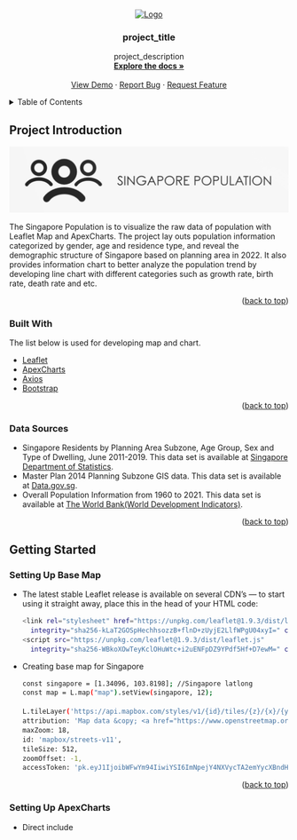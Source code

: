 <a name="readme-top"></a>

<!-- PROJECT LOGO -->
<br />
<div align="center">
  <a href="https://github.com/github_username/repo_name">
    <img src="images/logo.png" alt="Logo" width="80" height="80">
  </a>

<h3 align="center">project_title</h3>

  <p align="center">
    project_description
    <br />
    <a href="https://github.com/github_username/repo_name"><strong>Explore the docs »</strong></a>
    <br />
    <br />
    <a href="https://github.com/github_username/repo_name">View Demo</a>
    ·
    <a href="https://github.com/github_username/repo_name/issues">Report Bug</a>
    ·
    <a href="https://github.com/github_username/repo_name/issues">Request Feature</a>
  </p>
</div>



<!-- TABLE OF CONTENTS -->
<details>
  <summary>Table of Contents</summary>
  <ol>
    <li>
      <a href="#about-the-project">About The Project</a>
      <ul>
        <li><a href="#built-with">Built With</a></li>
        <li><a href="#built-with">Data Sources</a></li>
      </ul>
    </li>
    <li>
      <a href="#getting-started">Getting Started</a>
      <ul>
        <li><a href="#prerequisites">Prerequisites</a></li>
        <li><a href="#installation">Installation</a></li>
      </ul>
    </li>
    <li><a href="#usage">Usage</a></li>
    <li><a href="#roadmap">Roadmap</a></li>
    <li><a href="#contributing">Contributing</a></li>
    <li><a href="#license">License</a></li>
    <li><a href="#contact">Contact</a></li>
    <li><a href="#acknowledgments">Acknowledgments</a></li>
  </ol>
</details>



<!-- ABOUT THE PROJECT -->
## Project Introduction

[![Product Name Screen Shot][product-screenshot]](https://assignment1-eicot.eicot.repl.co)

The Singapore Population is to visualize the raw data of population with Leaflet Map and ApexCharts. The project lay outs population information categorized by gender, age and residence type, and reveal the demographic structure of Singapore based on planning area in 2022. It also provides information chart to better analyze the population trend by developing line chart with different categories such as growth rate, birth rate, death rate and etc. 

<p align="right">(<a href="#readme-top">back to top</a>)</p>


### Built With

The list below is used for developing map and chart.

* [Leaflet][leaflet-url]
* [ApexCharts][ApexCharts-url]
* [Axios][Axios-url]
* [Bootstrap][Bootstrap-url]

<p align="right">(<a href="#readme-top">back to top</a>)</p>


### Data Sources

* Singapore Residents by Planning Area Subzone, Age Group, Sex and Type of Dwelling, June 2011-2019. This data set is available at [Singapore Department of Statistics](https://www.singstat.gov.sg/find-data/search-by-theme/population/geographic-distribution/latest-data).
* Master Plan 2014 Planning Subzone GIS data. This data set is available at [Data.gov.sg](https://data.gov.sg/dataset/master-plan-2014-subzone-boundary-web).
* Overall Population Information from 1960 to 2021. This data set is available at [The World Bank(World Development Indicators)](https://databank.worldbank.org/source/world-development-indicators).

<p align="right">(<a href="#readme-top">back to top</a>)</p>


<!-- GETTING STARTED -->
## Getting Started

### Setting Up Base Map

* The latest stable Leaflet release is available on several CDN’s — to start using it straight away, place this in the head of your HTML code:
  ```sh
  <link rel="stylesheet" href="https://unpkg.com/leaflet@1.9.3/dist/leaflet.css"
    integrity="sha256-kLaT2GOSpHechhsozzB+flnD+zUyjE2LlfWPgU04xyI=" crossorigin="" />
  <script src="https://unpkg.com/leaflet@1.9.3/dist/leaflet.js"
    integrity="sha256-WBkoXOwTeyKclOHuWtc+i2uENFpDZ9YPdf5Hf+D7ewM=" crossorigin=""></script>
  ```

* Creating base map for Singapore
  ```sh
  const singapore = [1.34096, 103.8198]; //Singapore latlong
  const map = L.map("map").setView(singapore, 12);

  L.tileLayer('https://api.mapbox.com/styles/v1/{id}/tiles/{z}/{x}/{y}?access_token={accessToken}', {
  attribution: 'Map data &copy; <a href="https://www.openstreetmap.org/">OpenStreetMap</a> contributors, <a href="https://creativecommons.org/licenses/by-sa/2.0/">CC-BY-SA</a>, Imagery (c) <a href="https://www.mapbox.com/">Mapbox</a>',
  maxZoom: 18,
  id: 'mapbox/streets-v11',
  tileSize: 512,
  zoomOffset: -1,
  accessToken: 'pk.eyJ1IjoibWFwYm94IiwiYSI6ImNpejY4NXVycTA2emYycXBndHRqcmZ3N3gifQ.rJcFIG214AriISLbB6B5aw' //demo access token}).addTo(map);
  ```

<p align="right">(<a href="#readme-top">back to top</a>)</p>


### Setting Up ApexCharts

* Direct include <script> in your html
  ```sh
  <script src="https://cdn.jsdelivr.net/npm/apexcharts"></script>
  ```

### Install Bootstrap

* Include Bootstrap’s CSS
  ```sh
  <link href="https://cdn.jsdelivr.net/npm/bootstrap@5.3.0-alpha1/dist/css/bootstrap.min.css" rel="stylesheet"
    integrity="sha384-GLhlTQ8iRABdZLl6O3oVMWSktQOp6b7In1Zl3/Jr59b6EGGoI1aFkw7cmDA6j6gD" crossorigin="anonymous">
  ```
* Include Bootstrap’s JS
  ```sh
  <script src="https://cdn.jsdelivr.net/npm/@popperjs/core@2.11.6/dist/umd/popper.min.js" integrity="sha384-    oBqDVmMz9ATKxIep9tiCxS/Z9fNfEXiDAYTujMAeBAsjFuCZSmKbSSUnQlmh/jp3" crossorigin="anonymous"></script>
  <script src="https://cdn.jsdelivr.net/npm/bootstrap@5.3.0-alpha1/dist/js/bootstrap.min.js" integrity="sha384-mQ93GR66B00ZXjt0YO5KlohRA5SY2XofN4zfuZxLkoj1gXtW8ANNCe9d5Y3eG5eD" crossorigin="anonymous"></script>
  <p align="right">(<a href="#readme-top">back to top</a>)</p>
  ```

<p align="right">(<a href="#readme-top">back to top</a>)</p>


<!-- USAGE EXAMPLES -->
## Usage

This section will show useful examples of how a project can be used.

_For more examples, please refer to the [Documentation](https://example.com)_

<p align="right">(<a href="#readme-top">back to top</a>)</p>



<!-- ROADMAP -->
## Roadmap

- [ ] Feature 1
- [ ] Feature 2
- [ ] Feature 3
    - [ ] Nested Feature

See the [open issues](https://github.com/github_username/repo_name/issues) for a full list of proposed features (and known issues).

<p align="right">(<a href="#readme-top">back to top</a>)</p>



<!-- CONTRIBUTING -->
## Contributing

Contributions are what make the open source community such an amazing place to learn, inspire, and create. Any contributions you make are **greatly appreciated**.

If you have a suggestion that would make this better, please fork the repo and create a pull request. You can also simply open an issue with the tag "enhancement".
Don't forget to give the project a star! Thanks again!

1. Fork the Project
2. Create your Feature Branch (`git checkout -b feature/AmazingFeature`)
3. Commit your Changes (`git commit -m 'Add some AmazingFeature'`)
4. Push to the Branch (`git push origin feature/AmazingFeature`)
5. Open a Pull Request

<p align="right">(<a href="#readme-top">back to top</a>)</p>



<!-- LICENSE -->
## License

Distributed under the MIT License. See `LICENSE.txt` for more information.

<p align="right">(<a href="#readme-top">back to top</a>)</p>



<!-- CONTACT -->
## Contact

Your Name - [@twitter_handle](https://twitter.com/twitter_handle) - email@email_client.com

Project Link: [https://github.com/github_username/repo_name](https://github.com/github_username/repo_name)

<p align="right">(<a href="#readme-top">back to top</a>)</p>



<!-- ACKNOWLEDGMENTS -->
## Acknowledgments

* []()
* []()
* []()

<p align="right">(<a href="#readme-top">back to top</a>)</p>



<!-- MARKDOWN LINKS & IMAGES -->
<!-- https://www.markdownguide.org/basic-syntax/#reference-style-links -->


[product-screenshot]: images/population1.jpg

[leaflet-url]:https://leafletjs.com
[ApexCharts-url]:https://apexcharts.com
[Bootstrap-url]: https://getbootstrap.com
[Bootstrap.com]: https://img.shields.io/badge/Bootstrap-563D7C?style=for-the-badge&logo=bootstrap&logoColor=white
[Axios-url]: https://axios-http.com/docs/intro
[Axios.com]: [https://axios-http.com/docs/intro](https://axios-http.com/assets/logo.svg)


